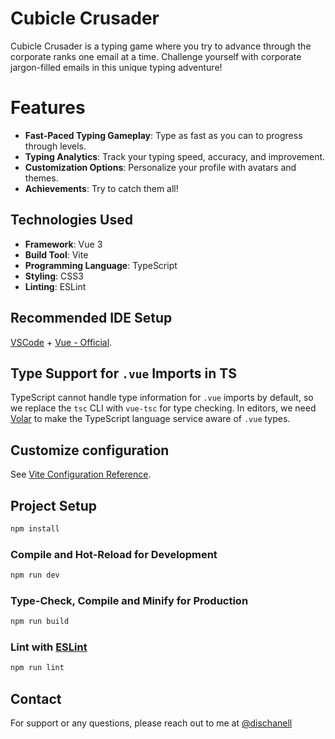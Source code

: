 # Cubicle Crusader

Cubicle Crusader is a typing game where you try to advance through the corporate ranks one email at a time. Challenge yourself with corporate jargon-filled emails in this unique typing adventure!

# Features

- **Fast-Paced Typing Gameplay**: Type as fast as you can to progress through levels.
- **Typing Analytics**: Track your typing speed, accuracy, and improvement.
- **Customization Options**: Personalize your profile with avatars and themes.
- **Achievements**: Try to catch them all!

## Technologies Used
- **Framework**: Vue 3
- **Build Tool**: Vite
- **Programming Language**: TypeScript
- **Styling**: CSS3
- **Linting**: ESLint

## Recommended IDE Setup

[VSCode](https://code.visualstudio.com/) + [Vue - Official](https://marketplace.visualstudio.com/items?itemName=Vue.volar).

## Type Support for `.vue` Imports in TS

TypeScript cannot handle type information for `.vue` imports by default, so we replace the `tsc` CLI with `vue-tsc` for type checking. In editors, we need [Volar](https://marketplace.visualstudio.com/items?itemName=Vue.volar) to make the TypeScript language service aware of `.vue` types.

## Customize configuration

See [Vite Configuration Reference](https://vitejs.dev/config/).

## Project Setup

```sh
npm install
```

### Compile and Hot-Reload for Development

```sh
npm run dev
```

### Type-Check, Compile and Minify for Production

```sh
npm run build
```

### Lint with [ESLint](https://eslint.org/)

```sh
npm run lint
```

## Contact

For support or any questions, please reach out to me at [@dischanell](https://www.twitter.com/dischanell)